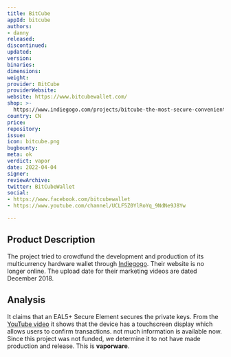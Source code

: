 ```yaml
---
title: BitCube
appId: bitcube
authors:
- danny
released: 
discontinued: 
updated: 
version: 
binaries: 
dimensions: 
weight: 
provider: BitCube
providerWebsite: 
website: https://www.bitcubewallet.com/
shop: >-
  https://www.indiegogo.com/projects/bitcube-the-most-secure-convenient-bitcoin-wallet/coming_soon
country: CN
price: 
repository: 
issue: 
icon: bitcube.png
bugbounty: 
meta: ok
verdict: vapor
date: 2022-04-04
signer: 
reviewArchive: 
twitter: BitCubeWallet
social:
- https://www.facebook.com/bitcubewallet
- https://www.youtube.com/channel/UCLF5Z0YlRoYq_9NdNe9J8Yw

---
```


## Product Description 

The project tried to crowdfund the development and production of its multicurrency hardware wallet through [Indiegogo](https://www.indiegogo.com/projects/bitcube-the-most-secure-convenient-bitcoin-wallet/coming_soon). Their website is no longer online. The upload date for their marketing videos are dated December 2018. 

## Analysis

It claims that an EAL5+ Secure Element secures the private keys. From the [YouTube video](https://www.youtube.com/watch?v=9-tcRilfKXs) it shows that the device has a touchscreen display which allows users to confirm transactions. not much information is available now. Since this project was not funded, we determine it to not have made production and release. This is **vaporware**.